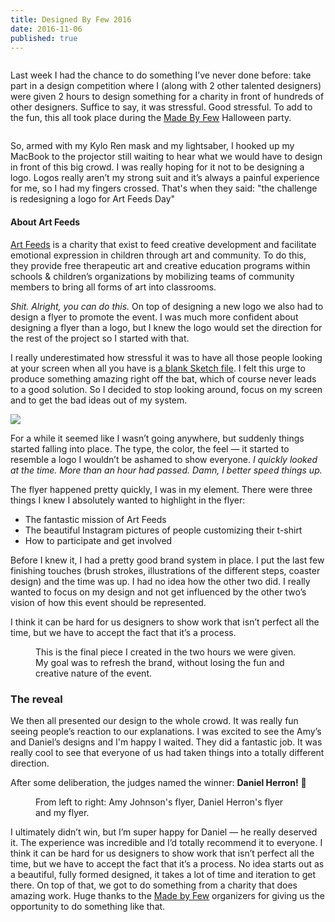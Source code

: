 ```yaml
---
title: Designed By Few 2016
date: 2016-11-06
published: true
---
```


<figure class="figure--flush">
  <img src="/assets/articles/designed-by-few-2016/dxf.png" alt="" />
</figure>

Last week I had the chance to do something I’ve never done before: take part in a design competition where I (along with 2 other talented designers) were given 2 hours to design something for a charity in front of hundreds of other designers. Suffice to say, it was stressful. Good stressful. To add to the fun, this all took place during the [Made By Few][mxf] Halloween party.

<figure class="figure--right">
  <img src="/assets/articles/designed-by-few-2016/photo-booth.png" alt="" />
</figure>

So, armed with my Kylo Ren mask and my lightsaber, I hooked up my MacBook to the projector still waiting to hear what we would have to design in front of this big crowd. I was really hoping for it not to be designing a logo. Logos really aren’t my strong suit and it’s always a painful experience for me, so I had my fingers crossed. That's when they said: "the challenge is redesigning a logo for Art Feeds Day"

<aside class="figure--left">
  <h4>About Art Feeds</h4>
  <p><a href="http://artfeeds.org">​Art Feeds</a> is a charity that exist to feed creative development and facilitate emotional expression in children through art and community. To do this, they provide free therapeutic art and creative education programs within schools &amp; children’s organizations by mobilizing teams of community members to bring all forms of art into classrooms.</p>
</aside>

*Shit. Alright, you can do this.* On top of designing a new logo we also had to design a flyer to promote the event. I was much more confident about designing a flyer than a logo, but I knew the logo would set the direction for the rest of the project so I started with that.

I really underestimated how stressful it was to have all those people looking at your screen when all you have is [a blank Sketch file][alex-tweet]. I felt this urge to produce something amazing right off the bat, which of course never leads to a good solution. So I decided to stop looking around, focus on my screen and to get the bad ideas out of my system.

![](/assets/articles/designed-by-few-2016/logo-progress.gif)

For a while it seemed like I wasn’t going anywhere, but suddenly things started falling into place. The type, the color, the feel — it started to resemble a logo I wouldn’t be ashamed to show everyone. *I quickly looked at the time. More than an hour had passed. Damn, I better speed things up.*

The flyer happened pretty quickly, I was in my element. There were three things I knew I absolutely wanted to highlight in the flyer:

- The fantastic mission of Art Feeds
- The beautiful Instagram pictures of people customizing their t-shirt
- How to participate and get involved

Before I knew it, I had a pretty good brand system in place. I put the last few finishing touches (brush strokes, illustrations of the different steps, coaster design) and the time was up. I had no idea how the other two did. I really wanted to focus on my design and not get influenced by the other two’s vision of how this event should be represented.

<p class="pull-quote">I think it can be hard for us designers to show work that isn’t perfect all the time, but we have to accept the fact that it’s a process.</p>

<figure class="figure--extend-right">
  <img src="/assets/articles/designed-by-few-2016/my-final.png" alt="" />
  <figcaption>This is the final piece I created in the two hours we were given. My goal was to refresh the brand, without losing the fun and creative nature of the event.</figcaption>
</figure>

### The reveal
We then all presented our design to the whole crowd. It was really fun seeing people’s reaction to our explanations. I was excited to see the Amy’s and Daniel’s designs and I'm happy I waited. They did a fantastic job. It was really cool to see that everyone of us had taken things into a totally different direction.

After some deliberation, the judges named the winner: **Daniel Herron!** 🎉

<figure class="figure--extend-right">
  <img src="/assets/articles/designed-by-few-2016/final-posters.jpg" alt="" />
  <figcaption>From left to right: Amy Johnson's flyer, Daniel Herron's flyer and my flyer.</figcaption>
</figure>

I ultimately didn’t win, but I’m super happy for Daniel — he really deserved it. The experience was incredible and I’d totally recommend it to everyone. I think it can be hard for us designers to show work that isn’t perfect all the time, but we have to accept the fact that it’s a process. No idea starts out as a beautiful, fully formed designed, it takes a lot of time and iteration to get there. On top of that, we got to do something from a charity that does amazing work. Huge thanks to the [Made by Few][mxf] organizers for giving us the opportunity to do something like that.

[alex-tweet]: https://twitter.com/alexcornell/status/792173654989615104
[mxf]: https://madebyfew.com
